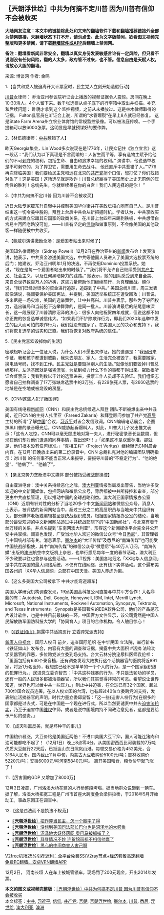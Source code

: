  <h2>〖兲朝浮世绘〗中共为何搞不定川普 因为川普有信仰不会被收买</h2> <p class="notice"><b>大陆网友注意：本文中的链接除此处和文末的<a href="https://github.com/bannedbook/fanqiang" >翻墙</a>软件下载和<a href="https://github.com/killgcd/justmysocks/blob/master/README.md">翻墙推荐</a>链接外全部为禁网链接，未翻墙状态下打不开，请勿点击。此为文字版禁闻，欲看图文视频完整版和更多禁闻，请下载<a href="https://github.com/bannedbook/fanqiang">翻墙软件或APP</a>后翻墙上禁闻网。</p><p>备注：翻墙看新闻非常安全，翻墙以真实身份发表敏感言论有一定风险，但只看不说则没有任何风险，翻的人太多，政府管不过来，也不管。信息自由是天赋人权，请放心大胆的翻墙。</b></p>  <div class="entry"> <p>来源:&nbsp;博谈网                            作者:&nbsp;金鸣                           </p> <p>1.【当共和党人被迫离开大计票室时，民主党人立刻开始造假行动】</p> <p></p> <p><a href="https://www.bannedbook.org/bnews/tag/%e5%b7%9d%e6%99%ae/" class="st_tag internal_tag" rel="tag" title="标签 川普 下的日志">川普</a>女律师： 乔治亚州参议院听证会上播放的视频证据令人震惊。房间在晚上10:30清人。4个人留下来。数千张选票从桌子底下的行李箱中取出并扫描。补充和后续问题： 昨晚才拿到这个监控视频，之前从未播放过。这是林木律师取得的证据。 Fulton县官员在听证会上说，所谓的”水管爆裂“在早上8点就已经修复。 这是State Farm Arena州立农业体育馆的常规监控录像。可以被法庭传唤。一个手提箱可以放6000张票。这明显是早就预谋好的要作弊。</p> <p>2.【林伍德律师：<a href="https://www.bannedbook.org/bnews/tag/%e4%b8%ad%e5%85%b1/" class="st_tag internal_tag" rel="tag" title="标签 中共 下的日志">中共</a>惹错了人】</p> <p></p> <p>昨天Georgia集会，Lin Wood多次说现在是1776年，让民众记住《独立宣言》这一段话：“我们认为以下真理是不言而喻的：人皆生而平等，享有造物主赋予给他们的不可<span class='wp_keywordlink'><a href="https://www.bannedbook.org/forum2/topic21.html" title="《剥夺》 黄建民 著" target="_blank">剥夺</a></span>的权利，包括生命、自由和追求幸福的权利。” 演讲中，他说选举权是不可剥夺的，为了捍卫它，需要用生命去战斗。 他还直斥中共惹错了人。”1776再次降临美国！我们要给民主党和远在北京的<a href="https://www.bannedbook.org/bnews/tag/%e5%85%b1%e4%ba%a7%e5%85%9a/" class="st_tag internal_tag" rel="tag" title="标签 共产党 下的日志">共产党</a>捎个口信，想打仗？你们找错对象了！这是美国！这场选举就是欺诈！川普总统赢得了美国历史上史无前例的压倒性的胜利！总统先生，你就继续呆在你的白宫！我们人民选择的是你！ ”</p> <p>3.【中共为何搞不定川普 因为川普不会被收买】</p> <p></p>  <p>近日<span class='wp_keywordlink_affiliate'><a href="https://www.bannedbook.org/" title="大陆" target="_blank">大陆</a></span>专家翟东升自曝中共控制美国华尔街并在美政坛核心圈有自己人，是川普结束这一切令美中脱钩，拜登上台后中共会从新把握时机。学者认为，中共享收买的方式来建立它跟其它国家的政商关系，在川普上台四年来踢到铁板，中共想借白宫易主再回老路没可能。——川普有坚定的<a href="https://www.bannedbook.org/bnews/tag/%e4%bf%a1%e4%bb%b0/" class="st_tag internal_tag" rel="tag" title="标签 信仰 下的日志">信仰</a>和做事原则，不会像美国的其他政客一样随便被中共收买。</p> <p>4.【鲍威尔演讲激励全场：是爱国者站出来时候了】</p> <p></p> <p>美国知名律师鲍尔（Sidney Powell）12月2日在乔治亚州的<span class='wp_keywordlink_affiliate'><a href="https://www.bannedbook.org/" title="新闻">新闻</a></span>发布会上发表演讲，她表示，中共资金渗透美国大选，中共等他国人员进入了美国大选投票系统的后门；她建议，乔治亚州明年1月的决选，不再使用Dominion投票系统。她说，“现在是每一个爱国者站出来的时候了。”“我们将不允许自己继续受到<span class='wp_keywordlink'><a href="https://www.bannedbook.org/forum2/topic6177.html" title="《共产主义的终极目的》" target="_blank">共产主义</a></span>、社会主义，以及任何黑暗势力的践踏。” 她表示，她的团队感受到来自全美、来自全世界数百万人的祈祷，这些力量帮助他们继续前行，为真理而战。鲍尔说，“我们已经对很多的资金进行追踪，追踪到了中共。” 美国总统川普，周三发表影像演说，强调要保护美国宪法，并提到，美国选举系统正在遭受围攻；川普说，多米尼是一场灾难，美国的选举舞弊，让中共高兴。川普并表示，那些为了夺回权力，造出骗局和当前犯下选举舞弊的，是同一批人。川普演讲最后的结尾意味深长，这一段展现了川普清除沼泽的决心：很多人向他祝贺四年成就，但说这都不如你正做的恢复选举诚信伟大。“如果我们不铲除欺诈行为，即我们2020年选举中发生的巨大而可怕的欺诈行为，我们就没有国家了。在美国人民的决心和支持下，我们将恢复选举的诚实和正直。我们将恢复对政府系统的信任。”</p> <p>5.【民主党喜欢毁掉你的生活】</p> <p></p> <p>密歇根听证会上一位证人说，为什么人们不愿出来作证，她的遭遇是：“我因出来作证，我和孩子都遭到威胁，我失去朋友、家人，生活完全被毁了，我需要搬家，换电话号码，找不到工作。民主党就是要毁掉别人的生活。”就像他们要毁掉川普总统那样。左派基因就是强盗<span class='wp_keywordlink'><a href="https://www.bannedbook.org/forum11/topic282.html" title="禁片：评中国共产党的流氓本性" target="_blank">流氓</a></span>，为拿到权力什么下作的事都干得出来。密歇根听证会督票员：我看到数以千计的选票进来，投票工作人员却不去验证。我们组织志愿者自己抽样调查了17万张缺席选票中的3万张，有229张死人票，有2660选票的地址是在空地或被烧毁的房屋。</p> <p>6.【CNN这些人犯了叛国罪】</p> <p></p>  <p>美国有线电视<span class='wp_keywordlink_affiliate'><a href="https://www.bannedbook.org/" title="新闻网">新闻网</a></span>（CNN）和民主党总统候选人拜登 团队不断被爆出亲中共丑闻，近日CNN的主持人扎里亚（Fareed Zakaria）和拜登顾问参加了共产党<span class='wp_keywordlink_affiliate'><a href="https://www.bannedbook.org/bnews/ccpdope/" title="中共高层内幕" target="_blank">高层</a></span>主持的所谓“了解<span class='wp_keywordlink_affiliate'><a href="https://www.bannedbook.org/" title="中国" target="_blank">中国</a></span>”会议，<a href="https://www.bannedbook.org/bnews/tag/%e4%b9%a0%e8%bf%91%e5%b9%b3/" class="st_tag internal_tag" rel="tag" title="标签 习近平 下的日志">习近平</a>对该会发信致词。CNN编辑电话晨会，企图抹黑川普的录音曝光后，CNN威胁起诉爆料人。对此，川普大儿子发出推文表示：「这令人吃惊，CNN可以毫无顾虑地对第一夫人，进行秘密录音长达数周，但现在他们却对他们遭遇的同样事情，提出恐吓！」「如果这不是双重标准，那就是，他们根本没有任何标准。」“真相工程”（Project Veritas）继续曝光CNN晨会内容。在12月1日晚放出来的第二份录音中，CNN 总裁扎克对他的编辑团队明确指示：对川普 的任何事不能当正常人来报导，要报导川普的“不稳定行为”、“他的绝望”、“他病了”、“他输了”。</p> <p>7.【亲北京势力垄断澳中文媒体 部分被指受统战部操控】</p> <p></p> <p>自由亚洲电台：澳中关系持续恶化之际，<a href="https://www.bannedbook.org/bnews/tag/%e6%be%b3%e5%a4%a7%e5%88%a9%e4%ba%9a/" class="st_tag internal_tag" rel="tag" title="标签 澳大利亚 下的日志">澳大利亚</a>情报当局发出警告，当地许多受欢迎的中文新闻媒体，包括网站和微信公众号，背后都被中共所操控和审查，部分更由中共直接管理，用以推动中国的全球战略利益。澳大利亚国家情报办公室（ONI）近期有针对性的分析了当地20多个中文<span class='wp_keywordlink_affiliate'><a href="https://www.bannedbook.org/" title="新闻网站">新闻网站</a></span>和微信公众号。消息人士表示，被评估的新闻网站当中，超过三分之二的高层职员与当地亲中共组织有关。部分媒体老板或编辑甚至是统战组织成员。根据国家情报办公室的结论，当地部分最受欢迎的中文新闻网站透过中共统战部旗下的“<span class='wp_keywordlink_affiliate'><a href="https://www.bannedbook.org/bnews/cnnews/" title="中国新闻">中国新闻</a></span>社”，与北京有着千丝万缕的关系，并点名提到“东南网澳大利亚“，形容这个新闻媒体平台完全并公开受中共掌控。调查也发现，广受当地华人欢迎的微信公众号“今日<a href="https://www.bannedbook.org/bnews/tag/%e6%82%89%e5%b0%bc/" class="st_tag internal_tag" rel="tag" title="标签 悉尼 下的日志">悉尼</a>“，其管理者与中国统战部有关。消息表示，<a href="https://www.bannedbook.org/bnews/tag/%e5%a2%a8%e5%b0%94%e6%9c%ac/" class="st_tag internal_tag" rel="tag" title="标签 墨尔本 下的日志">墨尔本</a>的“大洋传媒”及悉尼的“南海传媒”也可能受中国统战部指使，其中“南海传媒”的微信公众号“微悉尼”有40万人订阅。“南海传媒“出版的<a href="https://www.bannedbook.org/bnews/tag/%e6%be%b3%e6%b4%b2/" class="st_tag internal_tag" rel="tag" title="标签 澳洲 下的日志">澳洲</a>航空中文版机上杂志，也举行悉尼每年一度的春节活动，澳大利亚不少政要以往也曾参与这些活动。——LT视界：美国各地冠名「XX地华人信息网」是中共在美国的最大网络系统，不仅有在线网络，还有线下实体活动。这个遍布美国各州的「XX华人信息网」总部在中国天津。美国人养虎为患。</p> <p>8.【这么多美国大公司被拿下 中共才能弯道超车】</p> <p></p> <p>美国大学研究机构调查发现，19家美国高科技公司直接与中共军方合作！大名鼎鼎的有：Autodesk, Dell, Google, Honeywell, IBM, Intel, Merrill Lynch, Microsoft, National Instruments, Rockwell Automation, Synopsys, Tektronix, and Texas Instruments。Synopsis是美国著名的EDA软件公司，他们的产品是芯片设计软件，也是中共目前最缺的一环。中国官方文件显示，该公司竟然是中国人民解放防军国防科技大学的「协同育人」项目的合作机构。令人触目惊心！ </p> <p>9.【<span class='wp_keywordlink'><a href="https://www.bannedbook.org/bnews/cbnews/20161028/606771.html" title="《铁证如山》- 中共大量活摘法轮功学员器官国家犯罪罪证讲座" target="_blank">《铁证如山》</a></span>揭露中共活摘恶行 立委跨党派支持】</p> <p></p>  <p><span class='wp_keywordlink_affiliate'><a href="https://www.ntdtv.com/" title="新唐人电视台" target="_blank">新唐人电视台</a></span>：国际人权日 前夕，追查国际组织 在中华民国 立法院，举行新书《铁证如山》发布会，内容有大量的调查和证据，揭露中共大面积 #活摘 法轮功学员器官的罪恶，多位跨党派立委到场支持。台大云林分院泌尿科医师袁伦祥：「里面包括有630个录音档，还有调查发现大陆执行这个活摘器官的医院将近891家，将近1万名医师，我想这已经不是单单的一个个人的行为，是一个国家组织级的犯罪行为。」民进党立委许智杰：「中共这种残暴的行为，不只是法轮功的学员，还有一般的人民很多都被活摘器官，所以我们其实觉得非常的可恶。希望说让世界知道，世界也可以给中共一些压力。」制止中共迫害，在全球已有32个国家，超过700位国会议员连署，在以人权立国的台湾，也有超过40位立委跨党派支持，发表制止活摘器官的声明。时代力量立委邱显智：「这一些(迫害人权行为)在很多的国家都是过去式，可是在中国是一个现在进行式，所以当然要谴责中共去<span class='wp_keywordlink'><a href="https://www.bannedbook.org/forum11/topic278.html" title="评江泽民与中共相互利用迫害法轮功" target="_blank">迫害法轮功</a></span>，乃至于迫害中国<span class='wp_keywordlink_affiliate'><a href="https://www.bannedbook.org/bnews/weiquan/" title="维权" target="_blank">维权</a></span>律师，或者是说中国境内持不同政治意见者，这都是要给予严厉的谴责。」</p> <p>10.【成天叫嚣反美，就是坏种干的事儿】</p> <p></p> <p>中国粮价暴涨，大豆价格是美国近两倍！不进口美国大豆平抑，国人可能连猪肉和油可能都吃不起了！（12月1日）晚上8点零4分。从美国密西西比河装载的7万吨优质大豆航行22天后，已抵达山东日照岚山港。每顿交易价格为452美元，合3164人民币。国内截止11月中旬，内蒙古大豆收购价5100元/吨；吉林收购价5220元/吨；安徽6000元/吨河南5840元/吨。 离开美国粮食，粮食价早就飞涨了！ </p> <p>11.【厉害国的GDP 又增加了8000万】</p> <p></p> <p>12月3日凌晨，广州洛溪大桥在建的人行桥整段垮塌，据当地群众说砸到一辆车。 据了解，洛溪大桥拓宽工程是广州市首座大跨度叠合梁斜拉桥，于2018年5月开始动工，事故原因正在调查中。</p> <p>12.【这是违法而不是执法不规范】</p> <p></p>  <ul class='op-related-articles' title='相关阅读'> <li><a href='https://www.bannedbook.org/bnews/ssgc/20201203/1441146.html' target='_blank'>〖<b>兲朝浮世绘</b>〗把作弊当民主，怎一个贱字了得</a></li> <li><a href='https://www.bannedbook.org/bnews/ssgc/20201202/1440502.html' target='_blank'>〖<b>兲朝浮世绘</b>〗没想到美国司法部长巴尔也是沼泽地的大鳄鱼</a></li> <li><a href='https://www.bannedbook.org/bnews/ssgc/20201201/1439836.html' target='_blank'>〖<b>兲朝浮世绘</b>〗沼泽地大妖怪落网 奥巴马被抓捕了？</a></li> <li><a href='https://www.bannedbook.org/bnews/ssgc/20201130/1439308.html' target='_blank'>〖<b>兲朝浮世绘</b>〗拜登情况不妙 连贺锦丽都不相信他赢了</a></li> <li><a href='https://www.bannedbook.org/bnews/ssgc/20201128/1438357.html' target='_blank'>〖<b>兲朝浮世绘</b>〗黑心的中间商害人害己啊</a></li> </ul> <p class="texttj"> <a href="https://www.bannedbook.org/forum23/topic22702.html" target="_blank">V2free机场25%引荐返利：全平台免费SS/V2ray节点+经济套餐高速翻墙</a><br/> <a href="https://github.com/bannedbook/fanqiang/wiki/%E7%A6%81%E9%97%BB%E7%BD%91%E5%AE%89%E5%8D%93%E7%BF%BB%E5%A2%99%E6%96%B0%E9%97%BBAPP" target="_blank">免费PC翻墙、安卓VPN翻墙APP</a></p><p>12月2日， 河南长垣 人在车上被城管锁车，现场罚了200元现金，开出2014年发票。</p><a name='sharetosocial'></a>       <div><b>本文的图文或视频完整版</b>：<a href='https://www.bannedbook.org/bnews/ssgc/20201204/1441730.html'>〖兲朝浮世绘〗中共为何搞不定川普 因为川普有信仰不会被收买</a></div>  </div><!--END ENTRY--> <div class="postfooter"> <div>本文标签：<a href="https://www.bannedbook.org/bnews/tag/%e4%b8%ad%e5%85%b1/" rel="tag">中共</a>, <a href="https://www.bannedbook.org/bnews/tag/%e4%b9%a0%e8%bf%91%e5%b9%b3/" rel="tag">习近平</a>, <a href="https://www.bannedbook.org/bnews/tag/%e4%bf%a1%e4%bb%b0/" rel="tag">信仰</a>, <a href="https://www.bannedbook.org/bnews/tag/%e5%85%b1%e4%ba%a7%e5%85%9a/" rel="tag">共产党</a>, <a href="https://www.bannedbook.org/bnews/tag/%e5%85%b2%e6%9c%9d/" rel="tag">兲朝</a>, <a href="https://www.bannedbook.org/bnews/tag/%e5%85%b2%e6%9c%9d%e6%b5%ae%e4%b8%96%e7%bb%98/" rel="tag">兲朝浮世绘</a>, <a href="https://www.bannedbook.org/bnews/tag/%e5%a2%a8%e5%b0%94%e6%9c%ac/" rel="tag">墨尔本</a>, <a href="https://www.bannedbook.org/bnews/tag/%e5%b7%9d%e6%99%ae/" rel="tag">川普</a>, <a href="https://www.bannedbook.org/bnews/tag/%e6%82%89%e5%b0%bc/" rel="tag">悉尼</a>, <a href="https://www.bannedbook.org/bnews/tag/%E6%B5%AE%E4%B8%96%E7%BB%98/" rel="tag">浮世绘</a>, <a href="https://www.bannedbook.org/bnews/tag/%e6%be%b3%e5%a4%a7%e5%88%a9%e4%ba%9a/" rel="tag">澳大利亚</a>, <a href="https://www.bannedbook.org/bnews/tag/%e6%be%b3%e6%b4%b2/" rel="tag">澳洲</a></div>  </div><!--END POSTFOOTER--> 